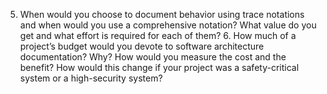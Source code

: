 5. When would you choose to document behavior using trace notations and when would you use a comprehensive notation? What value do you get and what effort is required for each of them? 6. How much of a project’s budget would you devote to software architecture documentation? Why? How would you measure the cost and the benefit? How would this change if your project was a safety-critical system or a high-security system?